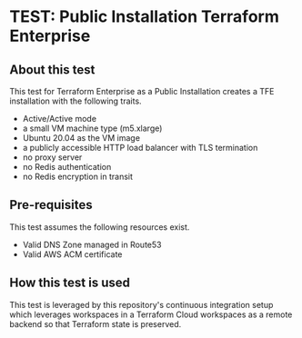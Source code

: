 # TEST: Public Installation Terraform Enterprise

## About this test

This test for Terraform Enterprise as a Public Installation creates a TFE
installation with the following traits.

- Active/Active mode
- a small VM machine type (m5.xlarge)
- Ubuntu 20.04 as the VM image
- a publicly accessible HTTP load balancer with TLS termination
- no proxy server
- no Redis authentication
- no Redis encryption in transit

## Pre-requisites

This test assumes the following resources exist.

* Valid DNS Zone managed in Route53
* Valid AWS ACM certificate

## How this test is used

This test is leveraged by this repository's continuous integration setup which
leverages workspaces in a Terraform Cloud workspaces as a remote backend so that
Terraform state is preserved.
